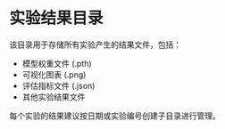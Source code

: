 # 实验结果目录

该目录用于存储所有实验产生的结果文件，包括：

- 模型权重文件 (.pth)
- 可视化图表 (.png)
- 评估指标文件 (.json)
- 其他实验结果文件

每个实验的结果建议按日期或实验编号创建子目录进行管理。